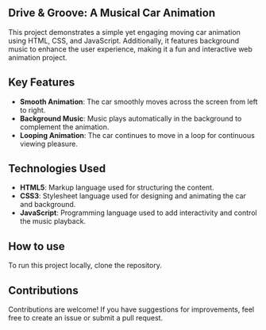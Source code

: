
## Drive & Groove: A Musical Car Animation

This project demonstrates a simple yet engaging moving car animation using HTML, CSS, and JavaScript. Additionally, it features background music to enhance the user experience, making it a fun and interactive web animation project.





## Key Features

- **Smooth Animation**: The car smoothly moves across the screen from left to right.
- **Background Music**: Music plays automatically in the background to complement the animation.
- **Looping Animation**: The car continues to move in a loop for continuous viewing pleasure.



## Technologies Used
- **HTML5**: Markup language used for structuring the content.
- **CSS3**: Stylesheet language used for designing and animating the car and background.
- **JavaScript**: Programming language used to add interactivity and control the music playback.

## How to use

To run this project locally, clone the repository.
## Contributions

Contributions are welcome! If you have suggestions for improvements, feel free to create an issue or submit a pull request.

